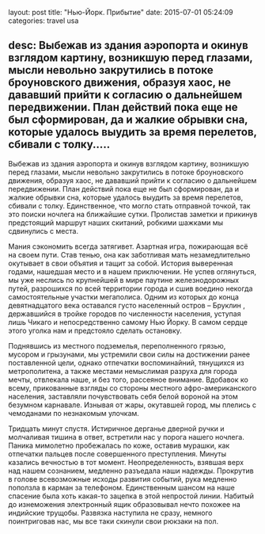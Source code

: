 layout: post
title:  "Нью-Йорк. Прибытие"
date:   2015-07-01 05:24:09
categories: travel usa

desc: Выбежав из здания аэропорта и окинув взглядом картину, возникшую перед глазами, мысли невольно закрутились в потоке броуновского движения, образуя хаос, не дававший  прийти к согласию о дальнейшем передвижении. План действий пока еще не был сформирован, да и жалкие обрывки сна, которые удалось выудить за время перелетов, сбивали с толку.....
---

Выбежав из здания аэропорта и окинув взглядом картину, возникшую перед глазами, мысли невольно закрутились в потоке броуновского движения, образуя хаос, не дававший  прийти к согласию о дальнейшем передвижении. План действий пока еще не был сформирован, да и жалкие обрывки сна, которые удалось выудить за время перелетов, сбивали с толку. Единственное, что могло стать отправной точкой, так это поиски  ночлега на ближайшие сутки. Пролистав заметки и прикинув предстоящий маршрут наших скитаний, робкими шажками мы сдвинулись с места.

Мания сэкономить всегда затягивет. Азартная игра, пожирающая всё на своем пути. Став тенью, она как заботливая мать незамедлительно окутывает в свои объятия и тащит за собой. История выверенная годами, нашедшая место и в нашем приключении. Не успев оглянуться, мы уже неслись по крупнейшей в мире паутине железнодорожных путей, разрошихся по всей территории города и сшив воедино некогда самостоятельные участки мегаполиса. Одним из которых до конца девятнадцатого века оставался густо населенный остров – Бруклин , державшийся в тройке городов по численности населения, уступая лишь Чикаго и непосредственно самому Нью Йорку. В самом сердце этого уголка нам и предстояло сделать остановку.

Поднявшись из местного подземелья, переполненного грязью, мусором и грызунами, мы устремили свои силы на достижении ранее поставленной цели, однако отпечатки  воспоминайний, тянущихся из метрополитена, а также местами немыслимая разруха для города мечты, отвлекала  наше, и без того,  рассеяное внимание. Вдобавок ко всему, прикованные взгляды со стороны местного афро-американского населения, заставляли почувствовать себя белой вороной на этом безумном карнавале. Изнывая от жары, окутавшей город, мы плелись с чемоданами по незнакомым улочкам. 

Тридцать минут спустя. Истиричное дерганье дверной ручки и молчаливая тишина в ответ, встретили нас у порога нашего ночлега. Паника мимолетно пробежалась по коже, оставив мурашки, как отпечатки пальцев после совершенного преступления. Минуты казались вечностью в тот момент. Неопределенность, взявшая верх над нашем сознанием, медленно разъедала наши надежды. Прокрутив  в голове всевозможные исходы развития событий, рука медленно поползла в карман за телефоном. Единственным шансом на наше спасение была хоть какая-то зацепка в этой непростой линии. Набитый до изнеможения электронный ящик образовывал нечто похожее на индийские трущобы. Развязка наступила не сразу, немного поинтриговав нас, мы все таки скинули свои рюкзаки на пол. 

